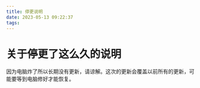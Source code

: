 ```yaml
---
title: 停更说明
date: 2023-05-13 09:22:37
tags:
---
```


# 关于停更了这么久的说明

​	因为电脑炸了所以长期没有更新，请谅解。这次的更新会覆盖以前所有的更新，可能要等到电脑修好才能恢复。
